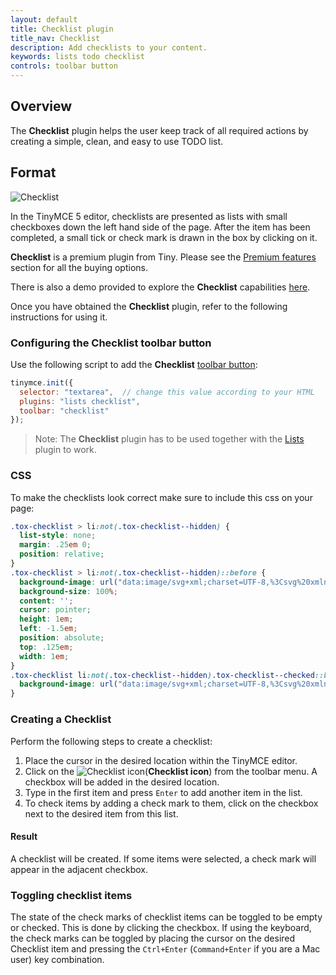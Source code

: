 ```yaml
---
layout: default
title: Checklist plugin
title_nav: Checklist
description: Add checklists to your content.
keywords: lists todo checklist
controls: toolbar button
---
```


## Overview

The **Checklist** plugin helps the user keep track of all required actions by creating a simple, clean, and easy to use TODO list.

## Format

![**Checklist**]({{site.baseurl}}/images/checklist.png)

In the TinyMCE 5 editor, checklists are presented as lists with small checkboxes down the left hand side of the page. After the item has been completed, a small tick or check mark is drawn in the box by clicking on it.

**Checklist** is a premium plugin from Tiny. Please see the [Premium features](https://www.tiny.cloud/docs/enterprise/tiny-comments/) section for all the buying options.

There is also a demo provided to explore the **Checklist** capabilities [here]({{site.baseurl}}/demo/checklist/).

Once you have obtained the **Checklist** plugin, refer to the following instructions for using it.

### Configuring the Checklist toolbar button

Use the following script to add the **Checklist** [toolbar button](https://www.tiny.cloud/docs/ui-components/toolbarbuttons/):

```js
tinymce.init({
  selector: "textarea",  // change this value according to your HTML
  plugins: "lists checklist",
  toolbar: "checklist"
});
```

> Note: The **Checklist** plugin has to be used together with the [Lists]({{site.baseurl}}/plugins/lists/) plugin to work.

### CSS

To make the checklists look correct make sure to include this css on your page:

```css
.tox-checklist > li:not(.tox-checklist--hidden) {
  list-style: none;
  margin: .25em 0;
  position: relative;
}
.tox-checklist > li:not(.tox-checklist--hidden)::before {
  background-image: url("data:image/svg+xml;charset=UTF-8,%3Csvg%20xmlns%3D%22http%3A%2F%2Fwww.w3.org%2F2000%2Fsvg%22%20width%3D%2216%22%20height%3D%2216%22%20viewBox%3D%220%200%2016%2016%22%3E%3Cg%20id%3D%22checklist-unchecked%22%20fill%3D%22none%22%20fill-rule%3D%22evenodd%22%3E%3Crect%20id%3D%22Rectangle%22%20width%3D%2215%22%20height%3D%2215%22%20x%3D%22.5%22%20y%3D%22.5%22%20fill-rule%3D%22nonzero%22%20stroke%3D%22%234C4C4C%22%20rx%3D%222%22%2F%3E%3C%2Fg%3E%3C%2Fsvg%3E%0A");
  background-size: 100%;
  content: '';
  cursor: pointer;
  height: 1em;
  left: -1.5em;
  position: absolute;
  top: .125em;
  width: 1em;
}
.tox-checklist li:not(.tox-checklist--hidden).tox-checklist--checked::before {
  background-image: url("data:image/svg+xml;charset=UTF-8,%3Csvg%20xmlns%3D%22http%3A%2F%2Fwww.w3.org%2F2000%2Fsvg%22%20width%3D%2216%22%20height%3D%2216%22%20viewBox%3D%220%200%2016%2016%22%3E%3Cg%20id%3D%22checklist-checked%22%20fill%3D%22none%22%20fill-rule%3D%22evenodd%22%3E%3Crect%20id%3D%22Rectangle%22%20width%3D%2216%22%20height%3D%2216%22%20fill%3D%22%234099FF%22%20fill-rule%3D%22nonzero%22%20rx%3D%222%22%2F%3E%3Cpath%20id%3D%22Path%22%20fill%3D%22%23FFF%22%20fill-rule%3D%22nonzero%22%20d%3D%22M11.5703186%2C3.14417309%20C11.8516238%2C2.73724603%2012.4164781%2C2.62829933%2012.83558%2C2.89774797%20C13.260121%2C3.17069355%2013.3759736%2C3.72932262%2013.0909105%2C4.14168582%20L7.7580587%2C11.8560195%20C7.43776896%2C12.3193404%206.76483983%2C12.3852142%206.35607322%2C11.9948725%20L3.02491697%2C8.8138662%20C2.66090143%2C8.46625845%202.65798871%2C7.89594698%203.01850234%2C7.54483354%20C3.373942%2C7.19866177%203.94940006%2C7.19592841%204.30829608%2C7.5386474%20L6.85276923%2C9.9684299%20L11.5703186%2C3.14417309%20Z%22%2F%3E%3C%2Fg%3E%3C%2Fsvg%3E%0A");
}
```

### Creating a Checklist

Perform the following steps to create a checklist:

1. Place the cursor in the desired location within the TinyMCE editor.
1. Click on the ![**Checklist icon**]({{site.baseurl}}/images/checklisticon.png)(**Checklist icon**) from the toolbar menu. A checkbox will be added in the desired location.
1. Type in the first item and press `Enter` to add another item in the list.
1. To check items by adding a check mark to them, click on the checkbox next to the desired item from this list.

#### Result

A checklist will be created. If some items were selected, a check mark will appear in the adjacent checkbox.

### Toggling checklist items

The state of the check marks of checklist items can be toggled to be empty or checked. This is done by clicking the checkbox. If using the keyboard, the check marks can be toggled by placing the cursor on the desired Checklist item and pressing the `Ctrl+Enter` (`Command+Enter` if you are a Mac user) key combination.

